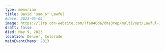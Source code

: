 ```yaml
---
type: memoriam
title: David "sam_6" Lawful
#date: 2023-05-09
image: https://lirp.cdn-website.com/7fa840da/dms3rep/multi/opt/Lawful-1920w.jpeg
draft: false
died: May 9, 2023
location: Denver, Colorado
mainEventChamp: 2013
---
```

